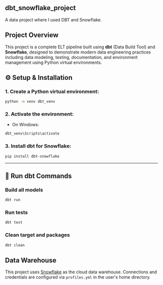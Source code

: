 ## dbt_snowflake_project

A data project where I used DBT and Snowflake.


## Project Overview

This project is a complete ELT pipeline built using **dbt** (Data Build Tool) and **Snowflake**, designed to demonstrate modern data engineering practices including data modeling, testing, documentation, and environment management using Python virtual environments.


## ⚙️ Setup & Installation

### 1. Create a Python virtual environment:

```bash
python -m venv dbt_venv
```

### 2. Activate the environment:

- On Windows:
```bash
dbt_venv\Scripts\activate
```

### 3. Install dbt for Snowflake:

```bash
pip install dbt-snowflake
```

---

## 🚀 Run dbt Commands

### Build all models
```bash
dbt run
```

### Run tests
```bash
dbt test
```

### Clean target and packages
```bash
dbt clean
```

## Data Warehouse

This project uses [Snowflake](https://www.snowflake.com/) as the cloud data warehouse. Connections and credentials are configured via `profiles.yml` in the user's home directory.
